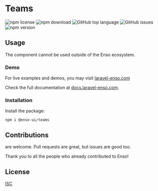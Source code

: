 # Teams

![npm license](https://img.shields.io/npm/l/@enso-ui/progress-bar.svg) 
![npm download](https://img.shields.io/npm/dm/@enso-ui/progress-bar.svg) 
![GitHub top language](https://img.shields.io/github/languages/top/enso-ui/progress-bar.svg) 
![GitHub issues](https://img.shields.io/github/issues/enso-ui/progress-bar.svg) 
![npm version](https://img.shields.io/npm/v/@enso-ui/progress-bar.svg) 

## Usage
The component cannot be used outside of the Enso ecosystem.

### Demo

For live examples and demos, you may visit [laravel-enso.com](https://www.laravel-enso.com)

Check the full documentation at  [docs.laravel-enso.com](https://docs.laravel-enso.com).

### Installation

Install the package:
```
npm i @enso-ui/teams
```

## Contributions

are welcome. Pull requests are great, but issues are good too.

Thank you to all the people who already contributed to Enso!

## License

[ISC](https://opensource.org/licenses/ISC)
